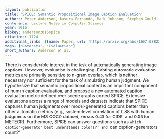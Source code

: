 ```yaml
---
layout: publication
title: 'SPICE: Semantic Propositional Image Caption Evaluation'
authors: Peter Anderson, Basura Fernando, Mark Johnson, Stephen Gould
conference: Lecture Notes in Computer Science
year: 2016
bibkey: anderson2016spice
citations: 1724
additional_links: [{name: Paper, url: 'https://arxiv.org/abs/1607.08822'}]
tags: ["Datasets", "Evaluation"]
short_authors: Anderson et al.
---
```

There is considerable interest in the task of automatically generating image
captions. However, evaluation is challenging. Existing automatic evaluation
metrics are primarily sensitive to n-gram overlap, which is neither necessary
nor sufficient for the task of simulating human judgment. We hypothesize that
semantic propositional content is an important component of human caption
evaluation, and propose a new automated caption evaluation metric defined over
scene graphs coined SPICE. Extensive evaluations across a range of models and
datasets indicate that SPICE captures human judgments over model-generated
captions better than other automatic metrics (e.g., system-level correlation of
0.88 with human judgments on the MS COCO dataset, versus 0.43 for CIDEr and
0.53 for METEOR). Furthermore, SPICE can answer questions such as `which
caption-generator best understands colors?' and `can caption-generators count?'